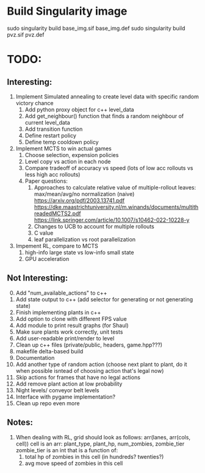 # Build Singularity image
sudo singularity build base_img.sif base_img.def
sudo singularity build pvz.sif pvz.def

# TODO:

## Interesting:
1. Implement Simulated annealing to create level data with specific random victory chance
    1. Add python proxy object for c++ level_data
    2. Add get_neighbour() function that finds a random neighbour of current level_data
    3. Add transition function
    4. Define restart policy
    5. Define temp cooldown policy
2. Implement MCTS to win actual games
    1. Choose selection, expension policies
    2. Level copy vs action in each node
    3. Compare tradeoff of accuracy vs speed (lots of low acc rollouts vs less high acc rollouts)
    4. Paper questions:
        1. Approaches to calculate relative value of multiple-rollout leaves: max/mean/avg/no normalization (naive)
            https://arxiv.org/pdf/2003.13741.pdf
            https://dke.maastrichtuniversity.nl/m.winands/documents/multithreadedMCTS2.pdf
            https://link.springer.com/article/10.1007/s10462-022-10228-y
        2. Changes to UCB to account for multiple rollouts
        3. C value 
        4. leaf parallelization vs root parallelization
3. Impement RL, compare to MCTS
    1. high-info large state vs low-info small state
    2. GPU acceleration


## Not Interesting:
0. Add "num_available_actions" to c++
1. Add state output to c++ (add selector for generating or not generating state)
2. Finish implementing plants in c++
3. Add option to clone with different FPS value
4. Add module to print result graphs (for Shaul)
5. Make sure plants work correctly, unit tests
6. Add user-readable print/render to level
7. Clean up c++ files (private/public, headers, game.hpp???)
8. makefile delta-based build
9. Documentation
10. Add another type of random action (choose next plant to plant, do it when possible isntead of choosing action that's legal now)
11. Skip actions for frames that have no legal actions
12. Add remove plant action at low probability
13. Night levels/ conveyor belt levels
14. Interface with pygame implementation?
15. Clean up repo even more

## Notes:
1. When dealing with RL, grid should look as follows:
arr(lanes, arr(cols, cell))
cell is an arr: plant_type, plant_hp, num_zombies, zombie_tier
zombie_tier is an int that is a function of:
    1. total hp of zombies in this cell (in hundreds? twenties?)
    2. avg move speed of zombies in this cell
